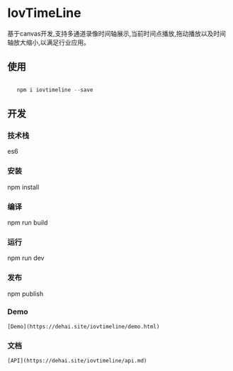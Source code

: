 # IovTimeLine

基于canvas开发,支持多通道录像时间轴展示,当前时间点播放,拖动播放以及时间轴放大缩小,以满足行业应用。

## 使用

```js

   npm i iovtimeline --save

```

## 开发

### 技术栈

   es6

### 安装

   npm install

### 编译

   npm run build

### 运行

   npm run dev

### 发布

   npm publish

### Demo

    [Demo](https://dehai.site/iovtimeline/demo.html)

### 文档

    [API](https://dehai.site/iovtimeline/api.md)